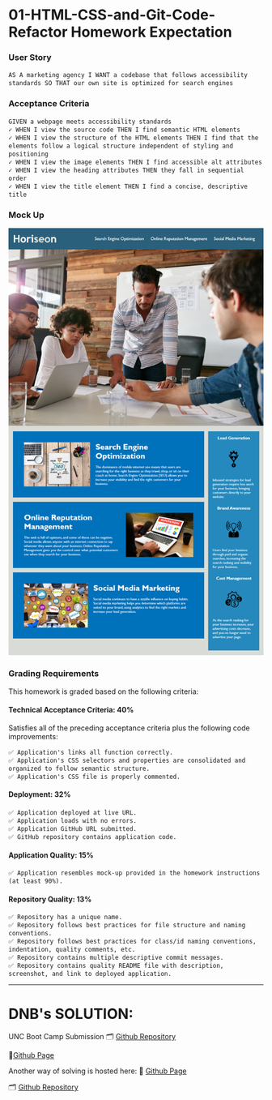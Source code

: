 # 01-HTML-CSS-and-Git-Code-Refactor Homework Expectation

### User Story
```
AS A marketing agency I WANT a codebase that follows accessibility standards SO THAT our own site is optimized for search engines
```

### Acceptance Criteria
```
GIVEN a webpage meets accessibility standards
✓ WHEN I view the source code THEN I find semantic HTML elements
✓ WHEN I view the structure of the HTML elements THEN I find that the elements follow a logical structure independent of styling and positioning
✓ WHEN I view the image elements THEN I find accessible alt attributes
✓ WHEN I view the heading attributes THEN they fall in sequential order
✓ WHEN I view the title element THEN I find a concise, descriptive title
```

### Mock Up 
<img src= "./Assets\01-html-css-git-homework-demo.png" >

### Grading Requirements

This homework is graded based on the following criteria:

#### Technical Acceptance Criteria: 40%
Satisfies all of the preceding acceptance criteria plus the following code improvements:
```
✅ Application's links all function correctly.
✅ Application's CSS selectors and properties are consolidated and organized to follow semantic structure.
✅ Application's CSS file is properly commented.
```
#### Deployment: 32%
```
✅ Application deployed at live URL.
✅ Application loads with no errors.
✅ Application GitHub URL submitted.
✅ GitHub repository contains application code.
```
#### Application Quality: 15%
```
✅ Application resembles mock-up provided in the homework instructions (at least 90%).
```
#### Repository Quality: 13%
```
✅ Repository has a unique name.
✅ Repository follows best practices for file structure and naming conventions.
✅ Repository follows best practices for class/id naming conventions, indentation, quality comments, etc.
✅ Repository contains multiple descriptive commit messages.
✅ Repository contains quality README file with description, screenshot, and link to deployed application.
```

--------------------------------
# DNB's SOLUTION: 
UNC Boot Camp Submission
🗂️ [Github Repository](https://github.com/DionneNoellaBarretto/01-HTML-CSS-and-Git-Code-Refactor)

📄[Github Page](https://dionnenoellabarretto.github.io/01-HTML-CSS-and-Git-Code-Refactor/)

Another way of solving is hosted here: 
📄 [Github Page](https://dionnenoellabarretto.github.io/02-Homework/Develop/)

🗂️ [Github Repository](https://github.com/DionneNoellaBarretto/02-Homework/tree/main/Develop)